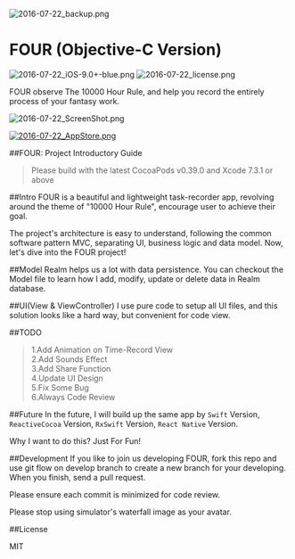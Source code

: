 ![2016-07-22_backup.png](http://oapehfw0l.bkt.clouddn.com/picture-on-github/2016-07-22_backup.png)


# FOUR (Objective-C Version)
![2016-07-22_iOS-9.0+-blue.png](http://oapehfw0l.bkt.clouddn.com/picture-on-github/2016-07-22_iOS-9.0+-blue.png)
![2016-07-22_license.png](http://oapehfw0l.bkt.clouddn.com/picture-on-github/2016-07-22_license.png)   

FOUR observe The 10000 Hour Rule, and help you record the entirely process of your fantasy work.

![2016-07-22_ScreenShot.png](http://oapehfw0l.bkt.clouddn.com/picture-on-github/2016-07-22_ScreenShot.png)

[![2016-07-22_AppStore.png](http://oapehfw0l.bkt.clouddn.com/picture-on-github/2016-07-22_AppStore.png)](https://itunes.apple.com/app/id1136588862)

##FOUR: Project Introductory Guide

>Please build with the latest CocoaPods v0.39.0 and Xcode 7.3.1 or above

##Intro
FOUR is a beautiful and lightweight task-recorder app, revolving around the theme of "10000 Hour Rule", encourage user to achieve their goal.

The project's architecture is easy to understand, following the common software pattern MVC, separating UI, business logic and data model. Now, let's dive into the FOUR project!

##Model
Realm helps us a lot with data persistence. You can checkout the Model file to learn how I add, modify, update or delete data in Realm database.

##UI(View & ViewController)
I use pure code to setup all UI files, and this solution looks like a hard way, but convenient for code view. 


##TODO
>1.Add Animation on Time-Record View  
>2.Add Sounds Effect   
>3.Add Share Function  
>4.Update UI Design  
>5.Fix Some Bug  
>6.Always Code Review

##Future
In the future, I will build up the same app by `Swift` Version, `ReactiveCocoa` Version, `RxSwift` Version, `React Native` Version.  

Why I want to do this? Just For Fun!

##Development
If you like to join us developing FOUR, fork this repo and use git flow on develop branch to create a new branch for your developing. When you finish, send a pull request.

Please ensure each commit is minimized for code review.

Please stop using simulator's waterfall image as your avatar.

##License

MIT

 